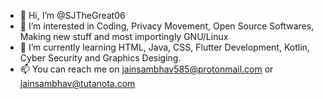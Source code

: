 - 👋 Hi, I’m @SJTheGreat06
- 👀 I’m interested in Coding, Privacy Movement, Open Source Softwares, Making new stuff and most importingly GNU/Linux
- 🌱 I’m currently learning HTML, Java, CSS, Flutter Development, Kotlin, Cyber Security and Graphics Desiging.
- 📫 You can reach me on jainsambhav585@protonmail.com or jainsambhav@tutanota.com

<!---
SJTheGreat06/SJTheGreat06 is a ✨ special ✨ repository because its `README.md` (this file) appears on your GitHub profile.
You can click the Preview link to take a look at your changes.
--->
